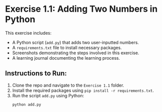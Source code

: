 # Exercise 1.1: Adding Two Numbers in Python

This exercise includes:
- A Python script (`add.py`) that adds two user-inputted numbers.
- A `requirements.txt` file to install necessary packages.
- Screenshots demonstrating the steps involved in this exercise.
- A learning journal documenting the learning process.

## Instructions to Run:
1. Clone the repo and navigate to the `Exercise 1.1` folder.
2. Install the required packages using `pip install -r requirements.txt`.
3. Run the script `add.py` using Python:
   ```bash
   python add.py
 
